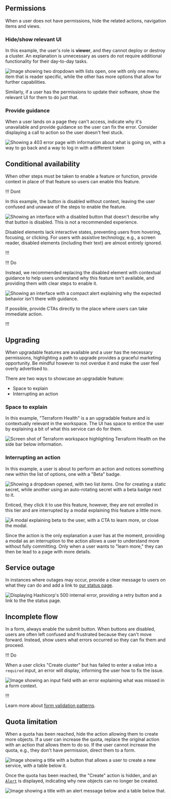 ## Permissions 

When a user does not have permissions, hide the related actions, navigation items and views.

### Hide/show relevant UI

In this example, the user's role is **viewer**, and they cannot deploy or destroy a cluster. An explanation is unnecessary as users do not require additional functionality for their day-to-day tasks.

![Image showing two dropdown with lists open, one with only one menu item that is reader specific, while the other has more options that allow for further capabilities.](/assets/patterns/disabled-patterns/permissions-example.png)

Similarly, if a user has the permissions to update their software, show the relevant UI for them to do just that.


### Provide guidance

When a user lands on a page they can't access, indicate why it's unavailable and provide guidance so the user can fix the error. Consider displaying a call to action so the user doesn't feel stuck.

![Showing a 403 error page with information about what is going on, with a way to go back and a way to log in with a different token](/assets/patterns/disabled-patterns/permissions-example-3.png)

## Conditional availability

When other steps must be taken to enable a feature or function, provide context in place of that feature so users can enable this feature.

!!! Dont

In this example, the button is disabled without context, leaving the user confused and unaware of the steps to enable the feature.

![Showing an interface with a disabled button that doesn't describe why that button is disabled. This is not a recommended experience.](/assets/patterns/disabled-patterns/conditional-availability-example-disabled.png)

Disabled elements lack interactive states, preventing users from hovering, focusing, or clicking. For users with assistive technology, e.g., a screen reader, disabled elements (including their text) are almost entirely ignored.

!!!


!!! Do

Instead, we recommended replacing the disabled element with contextual guidance to help users understand why this feature isn't available, and providing them with clear steps to enable it.

![Showing an interface with a compact alert explaining why the expected behavior isn't there with guidance.](/assets/patterns/disabled-patterns/conditional-availability-example-explanation.png)

If possible, provide CTAs directly to the place where users can take immediate action.

!!!


## Upgrading

When upgradable features are available and a user has the necessary permissions, highlighting a path to upgrade provides a graceful marketing opportunity. Be mindful however to not overdue it and make the user feel overly advertised to.

There are two ways to showcase an upgradable feature:

- Space to explain
- Interrupting an action

### Space to explain

In this example, "Terraform Health" is a an upgradable feature and is contextually relevant in the workspace. The UI has space to entice the user by explaining a bit of what this service can do for them.

![Screen shot of Terraform workspace highlighting Terraform Health on the side bar below information.](/assets/patterns/disabled-patterns/upgrade-inline-example.png)

### Interrupting an action

In this example, a user is about to perform an action and notices something new within the list of options, one with a "Beta" badge. 

![Showing a dropdown opened, with two list items. One for creating a static secret, while another using an auto-rotating secret with a beta badge next to it.](/assets/patterns/disabled-patterns/upgrade-modal-example-1.png)

Enticed, they click it to use this feature, however, they are not enrolled in this tier and are interrupted by a modal explaining this feature a little more.

![A modal explaining beta to the user, with a CTA to learn more, or close the modal.](/assets/patterns/disabled-patterns/upgrade-modal-example-2.png)

Since the action is the only explanation a user has at the moment, providing a modal as an interruption to the action allows a user to understand more without fully committing. Only when a user wants to "learn more," they can then be lead to a page with more details.


## Service outage

In instances where outages may occur, provide a clear message to users on what they can do and add a link to [our status page](https://status.hashicorp.com/).

![Displaying Hashicorp's 500 internal error, providing a retry button and a link to the the status page.](/assets/patterns/disabled-patterns/service-outage-example.png)

## Incomplete flow

In a form, always enable the submit button. When buttons are disabled, users are often left confused and frustrated because they can't move forward. Instead, show users what errors occurred so they can fix them and proceed. 

!!! Do

When a user clicks "Create cluster" but has failed to enter a value into a `required` input, an error will display, informing the user how to fix the issue.

![Image showing an input field with an error explaining what was missed in a form context.](/assets/patterns/disabled-patterns/incomplete-flow-example.png)

!!!

Learn more about [form validation patterns](/patterns/form-patterns).

## Quota limitation

When a quota has been reached, hide the action allowing them to create more objects. If a user can increase the quota, replace the original action with an action that allows them to do so. If the user cannot increase the quota, e.g., they don't have permission, direct them to a form.

![Image showing a title with a button that allows a user to create a new service, with a table below it.](/assets/patterns/disabled-patterns/create-new-limitation-example.png)

Once the quota has been reached, the "Create" action is hidden, and an [`Alert`](https://helios.hashicorp.design/components/alert) is displayed, indicating why new objects can no longer be created.

![Image showing a title with an alert message below and a table below that.](/assets/patterns/disabled-patterns/create-new-limitation-reached-example.png)